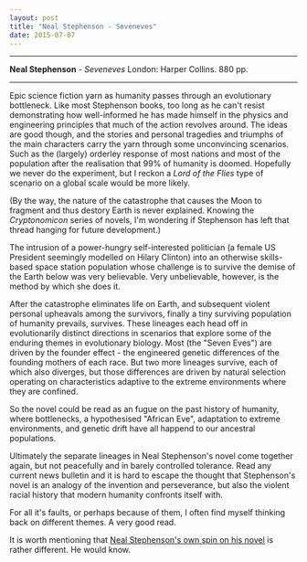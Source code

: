 ```yaml
---
layout: post
title: "Neal Stephenson - Seveneves"
date: 2015-07-07
---
```


***
<b>Neal Stephenson</b> - _Seveneves_  London: Harper Collins.  880 pp.

***

Epic science fiction yarn as humanity passes through an evolutionary bottleneck.  Like most Stephenson books, too long as he can't resist demonstrating how well-informed he has made himself in the physics and engineering principles that much of the action revolves around.  The ideas are good though, and the stories and personal tragedies and triumphs of the main characters carry the yarn through some unconvincing scenarios.  Such as the (largely) orderley response of most nations and most of the population after the realisation that 99% of humanity is doomed.  Hopefully we never do the experiment, but I reckon a _Lord of the Flies_ type of scenario on a global scale would be more likely.

(By the way, the nature of the catastrophe that causes the Moon to fragment and thus destory Earth is never explained.  Knowing the _Cryptonomicon_ series of novels, I'm wondering if Stephenson has left that thread hanging for future development.)

The intrusion of a power-hungry self-interested politician (a female US President seemingly modelled on Hilary Clinton) into an otherwise skills-based space station population whose challenge is to survive the demise of the Earth below was very believable. Very unbelievable, however, is the method by which she does it.

After the catastrophe eliminates life on Earth, and subsequent violent personal upheavals among the survivors, finally a tiny surviving population of humanity prevails, survives.  These lineages each head off in evolutionarily distinct directions in scenarios that explore some of the enduring themes in evolutionary biology.  Most (the "Seven Eves") are driven by the founder effect  - the engineered genetic differences of the founding mothers of each race.  But two more lineages survive, each of which also diverges, but those differences are driven by natural selection operating on characteristics adaptive to the extreme environments where they are confined. 

So the novel could be read as an fugue on the past history of humanity, where bottlenecks, a hypothesised "African Eve", adaptation to extreme environments, and genetic drift have all happend to our ancestral populations.  

Ultimately the separate lineages in Neal Stephenson's novel come together again, but not peacefully and in barely controlled tolerance.  Read any current news bulletin and it is hard to escape the thought that Stephenson's novel is an analogy of the invention and perseverance, but also the violent racial history that modern humanity confronts itself with.

For all it's faults, or perhaps because of them, I often find myself thinking back on different themes.  A very good read.

It is worth mentioning that [Neal Stephenson's own spin on his novel](http://www.nealstephenson.com/seveneves.html) is rather different.  He would know.   
